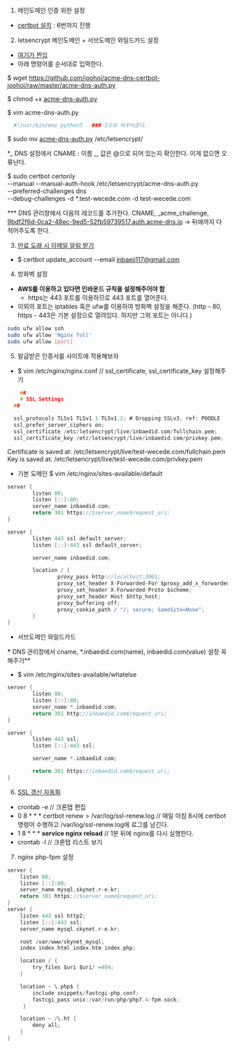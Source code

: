 1. 메인도메인 인증 위한 설정

- [certbot 설치](https://certbot.eff.org/instructions?ws=nginx&os=ubuntufocal) : 6번까지 진행

2. letsencrypt 메인도메인 + 서브도메인 와일드카드 설정

- [여기가 찐임](https://www.digitalocean.com/community/tutorials/how-to-acquire-a-let-s-encrypt-certificate-using-dns-validation-with-acme-dns-certbot-on-ubuntu-18-04)
- 아래 명령어를 순서대로 입력한다.

$ wget https://github.com/joohoi/acme-dns-certbot-joohoi/raw/master/acme-dns-auth.py

$ chmod +x [acme-dns-auth.py](http://acme-dns-auth.py/)

$ vim acme-dns-auth.py

```python
  #!/usr/bin/env python3   ### 3으로 바꾸어준다.
```

$ sudo mv [acme-dns-auth.py](http://acme-dns-auth.py/) /etc/letsencrypt/

\*_ DNS 설정에서 CNAME : 이름 _, 값은 @으로 되어 있는지 확인한다.
이게 없으면 오류난다.

$ sudo certbot certonly \
 --manual --manual-auth-hook /etc/letsencrypt/acme-dns-auth.py \
 --preferred-challenges dns \
 --debug-challenges -d \*.test-wecede.com -d test-wecede.com

\*\*\* DNS 관리창에서 다음의 레코드를 추가한다.
CNAME, \_acme_challenge, [9bdf2f6d-0ca2-48ec-9ed5-52fb59739517.auth.acme-dns.io](http://9bdf2f6d-0ca2-48ec-9ed5-52fb59739517.auth.acme-dns.io)
→ 뒤에까지 다 적어주도록 한다.

3. [만료 도래 시 이메일 알림 받기](https://letsencrypt.org/ko/docs/expiration-emails/)

- $ certbot update_account --email inbaejj117@gmail.com

4. 방화벽 설정

- **AWS를 이용하고 있다면 인바운드 규칙을 설정해주어야 함**
  - https는 443 포트를 이용하므로 443 포트를 열어준다.
- 이외의 포트는 iptables 혹은 ufw를 이용하여 방화벽 설정을 해준다.
  (http - 80, https - 443은 기본 설정으로 열려있다. 하지만 그외 포트는 아니다.)

```bash
sudo ufw allow ssh
sudo ufw allow 'Nginx full'
sudo ufw allow [port]
```

5. 발급받은 인증서를 사이트에 적용해보자

- $ vim /etc/nginx/nginx.conf // ssl_certificate, ssl_certificate_key 설정해주기

```c
	##
	# SSL Settings
  ##

  ssl_protocols TLSv1 TLSv1.1 TLSv1.2; # Dropping SSLv3, ref: POODLE
  ssl_prefer_server_ciphers on;
  ssl_certificate /etc/letsencrypt/live/inbaedid.com/fullchain.pem;
  ssl_certificate_key /etc/letsencrypt/live/inbaedid.com/privkey.pem;
```

Certificate is saved at: /etc/letsencrypt/live/test-wecede.com/fullchain.pem
Key is saved at: /etc/letsencrypt/live/test-wecede.com/privkey.pem

- 기본 도메인
  $ vim /etc/nginx/sites-available/default

```c
server {
        listen 80;
        listen [::]:80;
        server_name inbaedid.com;
        return 301 https://$server_name$request_uri;
}

server {
        listen 443 ssl default_server;
        listen [::]:443 ssl default_server;

        server_name inbaedid.com;

        location / {
                proxy_pass http://localhost:3001;
                proxy_set_header X-Forwarded-For $proxy_add_x_forwarded_for;
                proxy_set_header X-Forwarded-Proto $scheme;
                proxy_set_header Host $http_host;
                proxy_buffering off;
                proxy_cookie_path / "/; secure; SameSite=None";
        }
}
```

- 서브도메인 와일드카드

**\*** DNS 관리창에서 cname, \*.inbaedid.com(name), inbaedid.com(value) 설정 꼭 해주기\*\*

- $ vim /etc/nginx/sites-available/whatelse

```c
server {
        listen 80;
        listen [::]:80;
        server_name *.inbaedid.com;
        return 301 http://inbaedid.com$request_uri;
}

server {
        listen 443 ssl;
        listen [::]:443 ssl;

        server_name *.inbaedid.com;

        return 301 https://inbaedid.com$request_uri;
}
```

6. [SSL 갱신 자동화](https://swiftcoding.org/lets-encrypt-auto-renew)

- crontab -e // 크론탭 편집
- 0 8 \* \* \* certbot renew > /var/log/ssl-renew.log
  // 매일 아침 8시에 certbot 명령어 수행하고 /var/log/ssl-renew.log에 로그를 남긴다.
- 1 8 \* \* \* **service nginx reload**
  // 1분 뒤에 nginx를 다시 실행한다.
- crontab -l // 크론탭 리스트 보기

7. nginx php-fpm 설정

```c
server {
    listen 80;
    listen [::]:80;
    server_name mysql.skynet.r-e.kr;
    return 301 https://$server_name$request_uri;
}
server {
    listen 443 ssl http2;
    listen [::]:443 ssl;
    server_name mysql.skynet.r-e.kr;

    root /var/www/skynet_mysql;
    index index.html index.htm index.php;

    location / {
        try_files $uri $uri/ =404;
    }

    location ~ \.php$ {
        include snippets/fastcgi-php.conf;
        fastcgi_pass unix:/var/run/php/php7.4-fpm.sock;
     }

    location ~ /\.ht {
        deny all;
    }
}
```
